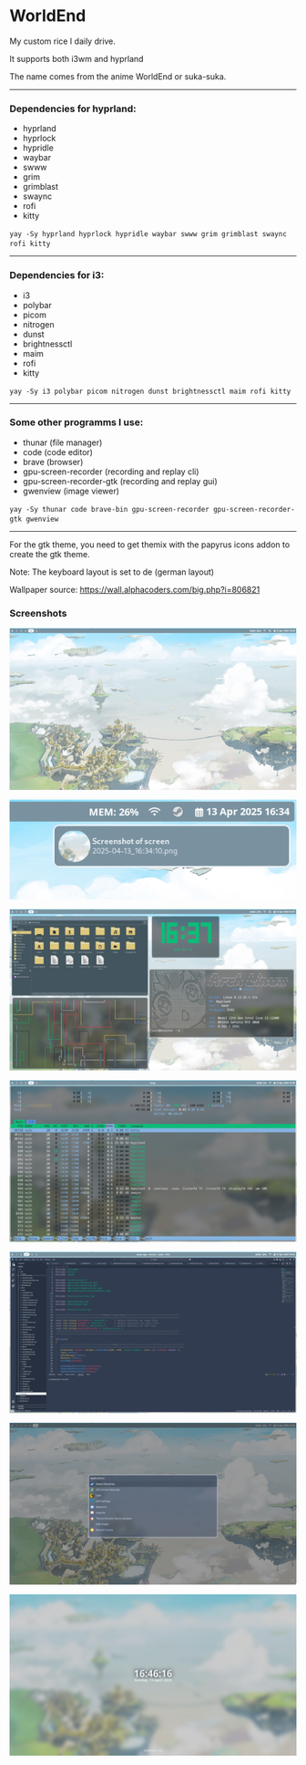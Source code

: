 # WorldEnd

My custom rice I daily drive.

It supports both i3wm and hyprland

The name comes from the anime WorldEnd or suka-suka.

---
### Dependencies for hyprland:
- hyprland
- hyprlock
- hypridle
- waybar
- swww
- grim
- grimblast
- swaync
- rofi
- kitty

`yay -Sy hyprland hyprlock hypridle waybar swww grim grimblast swaync rofi kitty`

---
### Dependencies for i3:
- i3
- polybar
- picom
- nitrogen
- dunst
- brightnessctl
- maim
- rofi
- kitty

`yay -Sy i3 polybar picom nitrogen dunst brightnessctl maim rofi kitty`

---
### Some other programms I use:
- thunar (file manager)
- code (code editor)
- brave (browser)
- gpu-screen-recorder (recording and replay cli)
- gpu-screen-recorder-gtk (recording and replay gui)
- gwenview (image viewer)

`yay -Sy thunar code brave-bin gpu-screen-recorder gpu-screen-recorder-gtk gwenview`

---

For the gtk theme, you need to get themix with the papyrus icons addon to create the gtk theme. 

Note: The keyboard layout is set to de (german layout)

Wallpaper source: https://wall.alphacoders.com/big.php?i=806821

### Screenshots

![Screenshot 1](./Pictures/Screenshots/2025-04-13_16:34:10.png)

![Screenshot 2](./Pictures/Screenshots/2025-04-13_16:34:13.png)

![Screenshot 3](./Pictures/Screenshots/2025-04-13_16:37:31.png)

![Screenshot 4](./Pictures/Screenshots/2025-04-13_16:40:40.png)

![Screenshot 5](./Pictures/Screenshots/2025-04-13_16:41:58.png)

![Screenshot 6](./Pictures/Screenshots/2025-04-13_16:45:30.png)

![Screenshot 7](./Pictures/Screenshots/2025-04-13_16:46:17.png)
